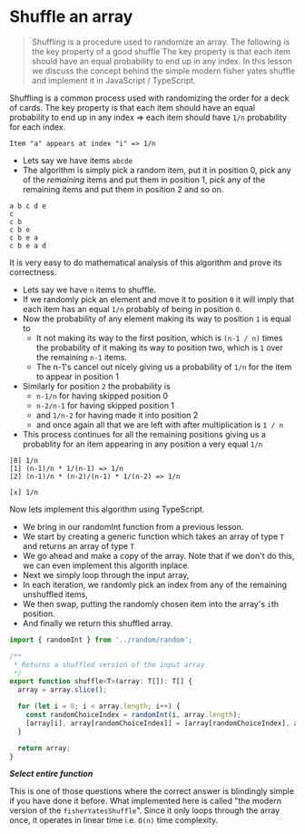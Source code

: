 # Shuffle an array
> Shuffling is a procedure used to randomize an array. The following is the key property of a good shuffle
> The key property is that each item should have an equal probability to end up in any index.
> In this lesson we discuss the concept behind the simple modern fisher yates shuffle and implement it in JavaScript / TypeScript.

Shuffling is a common process used with randomizing the order for a deck of cards. The key property is that each item should have an equal probability to end up in any index => each item should have `1/n` probability for each index.

```
Item "a" appears at index "i" => 1/n
```

* Lets say we have items `abcde`
* The algorithm is simply pick a random item, put it in position 0, pick any of the *remaining* items and put them in position 1, pick any of the remaining items and put them in position 2 and so on.
```
a b c d e
c
c b
c b e
c b e a
c b e a d
```
It is very easy to do mathematical analysis of this algorithm and prove its correctness.
* Lets say we have `n` items to shuffle.
* If we randomly pick an element and move it to position `0` it will imply that each item has an equal `1/n` probably of being in position `0`.
* Now the probability of any element making its way to position `1` is equal to
  * It not making its way to the first position, which is `(n-1 / n)` times the probability of it making its way to position two, which is `1` over the remaining `n-1` items.
  * The n-1's cancel out nicely giving us a probability of `1/n` for the item to appear in position 1
* Similarly for position `2` the probability is
  * `n-1/n` for having skipped position 0
  * `n-2/n-1` for having skipped position 1
  * and `1/n-2` for having made it into position 2
  * and once again all that we are left with after multiplication is `1 / n`
* This process continues for all the remaining positions giving us a probablity for an item appearing in any position a very equal `1/n`
```
[0] 1/n
[1] (n-1)/n * 1/(n-1) => 1/n
[2] (n-1)/n * (n-2)/(n-1) * 1/(n-2) => 1/n

[x] 1/n
```

Now lets implement this algorithm using TypeScript.
* We bring in our randomInt function from a previous lesson.
* We start by creating a generic function which takes an array of type `T` and returns an array of type `T`
* We go ahead and make a copy of the array. Note that if we don't do this, we can even implement this algorith inplace.
* Next we simply loop through the input array,
* In each iteration, we randomly pick an index from any of the remaining unshuffled items,
* We then swap, putting the randomly chosen item into the array's `i`th position.
* And finally we return this shuffled array.

```js
import { randomInt } from '../random/random';

/**
 * Returns a shuffled version of the input array
 */
export function shuffle<T>(array: T[]): T[] {
  array = array.slice();

  for (let i = 0; i < array.length; i++) {
    const randomChoiceIndex = randomInt(i, array.length);
    [array[i], array[randomChoiceIndex]] = [array[randomChoiceIndex], array[i]];
  }

  return array;
}
```
***Select entire function***

This is one of those questions where the correct answer is blindingly simple if you have done it before. What implemented here is called "the modern version of the `fisherYatesShuffle`". Since it only loops through the array once, it operates in linear time i.e. `O(n)` time complexity.
